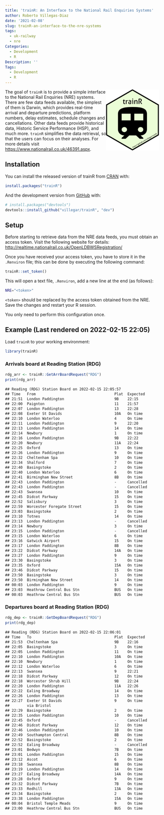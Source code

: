 ```yaml
---
title: 'trainR: An Interface to the National Rail Enquiries Systems'
author: Roberto Villegas-Diaz
date: '2021-02-08'
slug: trainR-an-interface-to-the-nre-systems
tags:
  - uk-railway
  - nre
Categories:
  - Development
  - R
Description: ''
Tags:
  - Development
  - R
---
```


<img src="https://raw.githubusercontent.com/villegar/trainR/main/inst/images/logo.png" alt="logo" align="right" height=200px/>

The goal of `trainR` is to provide a simple interface to the 
National Rail Enquiries (NRE) systems. There are few data feeds 
available, the simplest of them is Darwin, which provides real-time 
arrival and departure predictions, platform numbers, delay estimates, 
schedule changes and cancellations. Other data feeds provide historical 
data, Historic Service Performance (HSP), and much more. `trainR` 
simplifies the data retrieval, so that the users can focus on their 
analyses. For more details visit 
https://www.nationalrail.co.uk/46391.aspx.

## Installation

You can install the released version of trainR from [CRAN](https://CRAN.R-project.org) with:

``` r
install.packages("trainR")
```

And the development version from [GitHub](https://github.com/) with:

``` r
# install.packages("devtools")
devtools::install_github("villegar/trainR", "dev")
```

## Setup
Before starting to retrieve data from the NRE data feeds, you must obtain an access token. 
Visit the following website for details: http://realtime.nationalrail.co.uk/OpenLDBWSRegistration/

Once you have received your access token, you have to store it in the `.Renviron` file; this can be 
done by executing the following command:


```r
trainR::set_token()
```

This will open a text file, `.Renviron`, add a new line at the end (as follows):

```bash
NRE="<token>"
```

`<token>` should be replaced by the access token obtained from the NRE. Save the changes and restart 
your R session.

You only need to perform this configuration once.

## Example (Last rendered on 2022-02-15 22:05)

Load `trainR` to your working environment:

```r
library(trainR)
```

### Arrivals board at Reading Station (RDG)


```r
rdg_arr <- trainR::GetArrBoardRequest("RDG")
print(rdg_arr)
```

```
## Reading (RDG) Station Board on 2022-02-15 22:05:57
## Time   From                                    Plat  Expected
## 21:51  London Paddington                       9B    22:15
## 22:00  Paignton                                11    21:57
## 22:07  London Paddington                       13    22:28
## 22:08  Exeter St Davids                        10A   On time
## 22:10  London Waterloo                         4     On time
## 22:11  London Paddington                       9     22:20
## 22:13  London Paddington                       14    On time
## 22:14  Newbury                                 1     On time
## 22:16  London Paddington                       9B    22:22
## 22:20  Newbury                                 11A   22:24
## 22:25  Oxford                                  13    On time
## 22:26  London Paddington                       9     On time
## 22:32  Cheltenham Spa                          10    On time
## 22:34  Shalford                                7     On time
## 22:40  Basingstoke                             2     On time
## 22:40  London Waterloo                         6     On time
## 22:41  Birmingham New Street                   8B    On time
## 22:43  London Paddington                       -     Cancelled
## 22:43  London Paddington                       -     Cancelled
## 22:43  Swansea                                 10    On time
## 22:45  Didcot Parkway                          15    On time
## 22:52  Salisbury                               3     On time
## 22:59  Worcester Foregate Street               15    On time
## 23:03  Basingstoke                             2     On time
## 23:10  Totnes                                  14    On time
## 23:13  London Paddington                       -     Cancelled
## 23:14  Newbury                                 3     On time
## 23:15  London Paddington                       -     Cancelled
## 23:15  London Waterloo                         6     On time
## 23:16  Gatwick Airport                         15    On time
## 23:17  London Paddington                       8B    On time
## 23:22  Didcot Parkway                          14A   On time
## 23:27  London Paddington                       9     On time
## 23:30  Basingstoke                             3     On time
## 23:35  Oxford                                  15A   On time
## 23:46  Didcot Parkway                          15    On time
## 23:50  Basingstoke                             3     On time
## 23:50  Birmingham New Street                   14    On time
## 00:03  London Paddington                       9     On time
## 23:03  Heathrow Central Bus Stn                BUS   On time
## 00:03  Heathrow Central Bus Stn                BUS   On time
```

### Departures board at Reading Station (RDG)


```r
rdg_dep <- trainR::GetDepBoardRequest("RDG")
print(rdg_dep)
```

```
## Reading (RDG) Station Board on 2022-02-15 22:06:01
## Time   To                                      Plat  Expected
## 21:53  Cheltenham Spa                          9B    22:16
## 22:05  Basingstoke                             3     On time
## 22:05  London Paddington                       11    On time
## 22:10  London Paddington                       10A   On time
## 22:10  Newbury                                 1     On time
## 22:12  London Waterloo                         6     On time
## 22:13  Swansea                                 9     22:21
## 22:18  Didcot Parkway                          12    On time
## 22:18  Worcester Shrub Hill                    9B    22:24
## 22:20  London Paddington                       11A   22:26
## 22:22  Ealing Broadway                         14    On time
## 22:26  London Paddington                       13    On time
## 22:27  Exeter St Davids                        9     On time
##        via Bristol                             
## 22:29  Basingstoke                             2     On time
## 22:35  London Paddington                       10    On time
## 22:45  Oxford                                  -     Cancelled
## 22:46  Didcot Parkway                          12    On time
## 22:46  London Paddington                       10    On time
## 22:49  Southampton Central                     8B    On time
## 22:52  Basingstoke                             2     On time
## 22:52  Ealing Broadway                         -     Cancelled
## 23:01  Bedwyn                                  7B    On time
## 23:01  London Paddington                       15    On time
## 23:12  Ascot                                   6     On time
## 23:18  Swansea                                 8B    On time
## 23:19  London Paddington                       14    On time
## 23:27  Ealing Broadway                         14A   On time
## 23:28  Oxford                                  9     On time
## 23:32  Didcot Parkway                          7B    On time
## 23:33  Redhill                                 13A   On time
## 23:34  Basingstoke                             2     On time
## 23:38  London Paddington                       15A   On time
## 00:04  Bristol Temple Meads                    9     On time
## 23:00  Heathrow Central Bus Stn                BUS   On time
```
